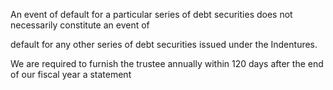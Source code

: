 An event of default for a particular series of debt securities does not necessarily constitute an event of

default for any other series of debt securities issued under the Indentures.

We are required to furnish the trustee annually within 120 days after the end of our fiscal year a statement